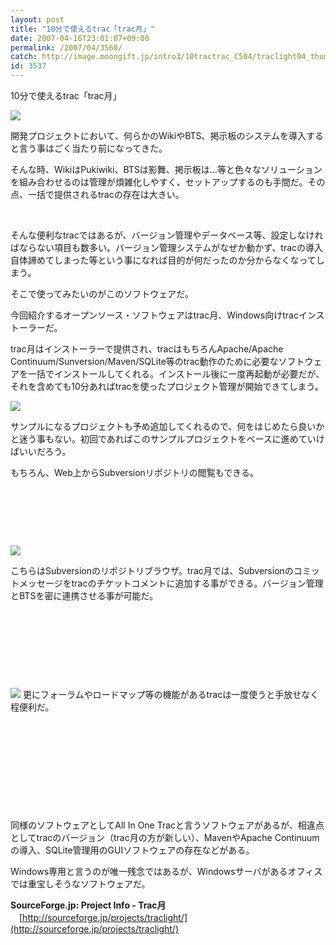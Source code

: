 ```yaml
---
layout: post
title: "10分で使えるtrac「trac月」"
date: 2007-04-16T23:01:07+09:00
permalink: /2007/04/3560/
catch: http://image.moongift.jp/intro3/10tractrac_C504/traclight04_thumb1.png
id: 3537
---
```

10分で使えるtrac「trac月」  
<!--more-->  
[![](http://image.moongift.jp/intro3/10tractrac_C504/traclight01_thumb3.png)](http://image.moongift.jp/intro3/10tractrac_C504/traclight015.png)

開発プロジェクトにおいて、何らかのWikiやBTS、掲示板のシステムを導入すると言う事はごく当たり前になってきた。

 

そんな時、WikiはPukiwiki、BTSは影舞、掲示板は…等と色々なソリューションを組み合わせるのは管理が煩雑化しやすく、セットアップするのも手間だ。その点、一括で提供されるtracの存在は大きい。

 

&nbsp;

 

そんな便利なtracではあるが、バージョン管理やデータベース等、設定しなければならない項目も数多い。バージョン管理システムがなぜか動かず、tracの導入自体諦めてしまった等という事になれば目的が何だったのか分からなくなってしまう。

 

そこで使ってみたいのがこのソフトウェアだ。

 

今回紹介するオープンソース・ソフトウェアはtrac月、Windows向けtracインストーラーだ。

 

trac月はインストーラーで提供され、tracはもちろんApache/Apache Continuum/Sunversion/Maven/SQLite等のtrac動作のために必要なソフトウェアを一括でインストールしてくれる。インストール後に一度再起動が必要だが、それを含めても10分あればtracを使ったプロジェクト管理が開始できてしまう。

[![](http://image.moongift.jp/intro3/10tractrac_C504/traclight02_thumb1.png)](http://image.moongift.jp/intro3/10tractrac_C504/traclight023.png)

サンプルになるプロジェクトも予め追加してくれるので、何をはじめたら良いかと迷う事もない。初回であればこのサンプルプロジェクトをベースに進めていけばいいだろう。

 

もちろん、Web上からSubversionリポジトリの閲覧もできる。

 

&nbsp;

 

&nbsp;

 

&nbsp;

 [![](http://image.moongift.jp/intro3/10tractrac_C504/traclight04_thumb1.png)](http://image.moongift.jp/intro3/10tractrac_C504/traclight043.png)

こちらはSubversionのリポジトリブラウザ。trac月では、Subversionのコミットメッセージをtracのチケットコメントに追加する事ができる。バージョン管理とBTSを密に連携させる事が可能だ。

 

&nbsp;

&nbsp;

 

&nbsp;

 

&nbsp;

 

[![](http://image.moongift.jp/intro3/10tractrac_C504/traclight07_thumb1.png)](http://image.moongift.jp/intro3/10tractrac_C504/traclight073.png)&nbsp;更にフォーラムやロードマップ等の機能があるtracは一度使うと手放せなく程便利だ。

 

&nbsp;

 

&nbsp;

 

&nbsp;

 

&nbsp;

 

&nbsp;

 

同様のソフトウェアとしてAll In One Tracと言うソフトウェアがあるが、相違点としてtracのバージョン（trac月の方が新しい）、MavenやApache Continuumの導入、SQLite管理用のGUIソフトウェアの存在などがある。

 

Windows専用と言うのが唯一残念ではあるが、Windowsサーバがあるオフィスでは重宝しそうなソフトウェアだ。

 

**SourceForge.jp: Project Info - Trac月**  
　[http://sourceforge.jp/projects/traclight/](http://sourceforge.jp/projects/traclight/)

